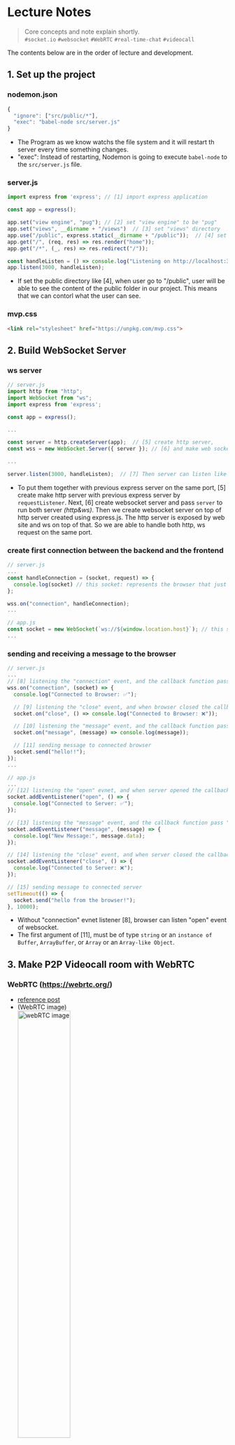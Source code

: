 # Lecture Notes

> Core concepts and note explain shortly.   
> `#socket.io` `#websocket` `#WebRTC` `#real-time-chat` `#videocall`

The contents below are in the order of lecture and development.

## 1. Set up the project
### nodemon.json
```js
{
  "ignore": ["src/public/*"],
  "exec": "babel-node src/server.js"
}
```
- The Program as we know watchs the file system and it will restart th server every time something changes.
- "exec": Instead of restarting, Nodemon is going to execute `babel-node` to the `src/server.js` file.

### server.js
```js
import express from 'express'; // [1] import express application

const app = express();

app.set("view engine", "pug"); // [2] set "view engine" to be "pug"
app.set("views", __dirname + "/views")  // [3] set "views" directory
app.use("/public", express.static(__dirname + "/public"));  // [4] set public directory => for Frontend codes
app.get("/", (req, res) => res.render("home"));
app.get("/*", (_, res) => res.redirect("/"));

const handleListen = () => console.log("Listening on http://localhost:3000");
app.listen(3000, handleListen);
```
- If set the public directory like [4], when user go to "/public", user will be able to see the content of the public folder in our project. This means that we can contorl what the user can see.

### mvp.css
```html
<link rel="stylesheet" href="https://unpkg.com/mvp.css">
```

## 2. Build WebSocket Server
### ws server
```js
// server.js
import http from "http";
import WebSocket from "ws";
import express from 'express';

const app = express();

...

const server = http.createServer(app);  // [5] create http server,
const wss = new WebSocket.Server({ server }); // [6] and make web socket server with `server` by http.

...

server.listen(3000, handleListen);  // [7] Then server can listen like this.
```
- To put them together with previous express server on the same port, [5] create make http server with previous express server by `requestListener`. Next, [6] create websocket server and pass `server` to run both server _(http&ws)_. Then we create websocket server on top of http server created using express.js. The http server is exposed by web site and ws on top of that. So we are able to handle both http, ws request on the same port.

### create first connection between the backend and the frontend
```js
// server.js
...
const handleConnection = (socket, request) => {
  console.log(socket) // this socket: represents the browser that just connected
};

wss.on("connection", handleConnection);
...
```
```js
// app.js
const socket = new WebSocket(`ws://${window.location.host}`); // this socket: represents a connection to the server
...
```

### sending and receiving a message to the browser
```js
// server.js
...
// [8] listening the "connection" event, and the callback function pass "socket".
wss.on("connection", (socket) => {
  console.log("Connected to Browser: ✅");

  // [9] listening the "close" event, and when browser closed the callback function run
  socket.on("close", () => console.log("Connected to Browser: ❌"));

  // [10] listening the "message" event, and the callback function pass "message" just recieved
  socket.on("message", (message) => console.log(message));

  // [11] sending message to connected browser
  socket.send("hello!!");
});
...
```
```js
// app.js
...
// [12] listening the "open" evnet, and when server opened the callback function run
socket.addEventListener("open", () => {
  console.log("Connected to Server: ✅");
});

// [13] listening the "message" event, and the callback function pass "message" just recieved
socket.addEventListener("message", (message) => {
  console.log("New Message:", message.data);
});

// [14] listening the "close" event, and when server closed the callback function run
socket.addEventListener("close", () => {
  console.log("Connected to Server: ❌");
});

// [15] sending message to connected server
setTimeout(() => {
  socket.send("hello from the browser!");
}, 10000);
```
- Without "connection" evnet listener [8], browser can listen "open" event of websocket.
- The first argument of [11], must be of type `string` or an `instance of Buffer`, `ArrayBuffer`, or `Array` or an `Array-like Object`.

## 3. Make P2P Videocall room with WebRTC
### WebRTC (https://webrtc.org/)
- [reference post](https://juneyr.dev/webrtc-basics) 
- (WebRTC image)   
<img src="./__webRTC.png" alt="webRTC image" width="50%" height="50%"></img>


### get camera and audio of user in the room

```js
// app.js
async function getCameras() {
  try {
    const devices = await navigator.mediaDevices.enumerateDevuces();
    const cameras = devices.filter((device) => device.kind === "videoinput");
    ...
  } catch (e) {
    ...
  }
}

async function getMedia(deviceId) {
  ...
  try {
    myStream = await navigator.mediaDevices.getUserMedia(
      deviceId ? cameraConstraint : initialConstraint
    );
    ...
  } catch (e) {
    ...
  }
}
```
- Navigator (window.navigator): https://developer.mozilla.org/ko/docs/Web/API/Navigator
- Navigator.mediaDevices: Return the MediaStream object(The MediaDevices singleton object): https://developer.mozilla.org/ko/docs/Web/API/Navigator/mediaDevices
- MediaDevices.enumerateDevices(): Method to obtain an array of information about the media input and output devices available on the system:  https://developer.mozilla.org/ko/docs/Web/API/MediaDevices/enumerateDevices
- MediaDevices.getUserMedia(): https://developer.mozilla.org/ko/docs/Web/API/MediaDevices/getUserMedia
- And, `MediaDevices.enumerateDevices` method return Promise that resolved with a MediaDeviceInfo array describing the devices. Therefore `getCameras` and `getMedia` functions are async function.

### create RTC connection
- This is 1:1 Communication : Peer A (Caller) & Peer B (Callee)
```js
// app.js
async function initCall() {
  await getMedia();
  makeConnection();
}
...
```
- To create a RTC connection in both Browsers(Peers), when both browsers join the room, the browsers run the `initCall` function. And run the `makeConnection` by that function. 
```js
// app.js
let myStream;
let myPeerConnection;
...
function makeConnection() {
  myPeerConnection = new RTCPeerConnection();
  ...
  myStream
    .getTracks()
    .forEach((track) => myPeerConnection.addTrack(track, myStream));
}
```

### socket events for RTC(Real-Time Communication)
```js
// app.js
socket.on("welcome", async () => {
  // These code run on Peer A(Caller)
  // If someone else joined the room, signaling process will be started.
  ...
  socket.emit("offer", offer, roomName);
  ...
});

socket.on("offer", async (offer) => {
  // These code run on Peer B (Callee)
  // Get the offer from Peer A, and then Peer B set the remote description
  ...
  socket.emit("answer", answer, roomName);
  ...
});

socket.on("answer", (answer) => {
  // Finally, Peer A get the anser from Peer B.
  // Peer A set the remote description.
  myPeerConnection.setRemoteDescription(answer);
});
...
```
```js
// app.js
function makeConnection() {
  ...
  // Got ice candidate and send this,
  myPeerConnection.addEventListener("icecandidate", handleIce);
  // Then we are getting the stream from the another peer.
  // And this peer's stream is painted in the video#peersStream
  myPeerConnection.addEventListener("addstream", handleAddStream);
  ...
}

function handleIce(data) {
  socket.emit("ice", data.candidate, roomName);
}

function handleAddStream(data) {
  const peersStream = document.querySelector("#peerFace video");
  peersStream.srcObject = data.stream;
}
```
```js
// server.js
wsServer.on("connection", (socket) => {
  ...
  socket.on("offer", (offer, roomName) => {
    socket.to(roomName).emit("offer", offer);
  });

  socket.on("answer", (answer, roomName) => {
    socket.to(roomName).emit("answer", answer);
  });

  socket.on("ice", (ice, roomName) => {
    socket.to(roomName).emit("ice", ice);
  });
});
```
- If the browser emit the welcome event when someone enter the room, The Caller **create offer and send this** to The Callee → The Callee **get the offer and create&send answer** → The Caller **get the answer** from the Callee → And **exchange ice(Internet Connectivity Establishment) candidate** → Then exchange the each stream peer to peer
- [WebRTC Native APIs](https://webrtc.github.io/webrtc-org/native-code/native-apis/)  
<img src="./__WebRTC_Native_APIs_Diagram.png" alt="WebRTC Natvie APIs - Block Diagram" width="70%" height="70%"></img>


## 4. You have to remenber that this is not just the anwser to all the problems!
- If you put more peers, it becomes more heavy.
  - This is the reason why someone use SFU(Selective Forwarding Unit).
- And you can use data channel instead of Socket.io.

### data channel
- RTCPeerConnection.createDataChannel(): https://developer.mozilla.org/ko/docs/Web/API/RTCPeerConnection/createDataChannel